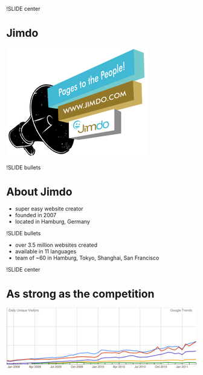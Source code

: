 !SLIDE center
# Jimdo
![Jimdo](jimdo.png)

!SLIDE bullets
# About Jimdo
* super easy website creator
* founded in 2007
* located in Hamburg, Germany

!SLIDE bullets
* over 3.5 million websites created
* available in 11 languages
* team of ~60 in Hamburg, Tokyo, Shanghai, San Francisco

!SLIDE center
# As strong as the competition
![Competition](competition.png)
